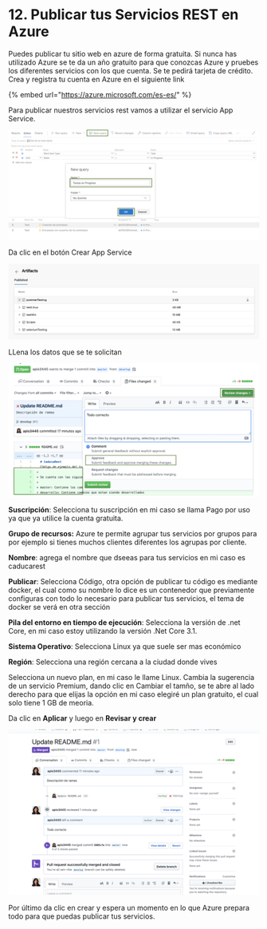 # 12. Publicar tus Servicios REST en Azure

Puedes publicar tu sitio web en azure de forma gratuita. Si nunca has utilizado Azure se te da un año gratuito para que conozcas Azure y pruebes los diferentes servicios con los que cuenta. Se te pedirá tarjeta de crédito. Crea y registra tu cuenta en Azure en el siguiente link

{% embed url="https://azure.microsoft.com/es-es/" %}

Para publicar nuestros servicios rest vamos a utilizar el servicio App Service.

![](../.gitbook/assets/image%20%28105%29.png)

Da clic en el botón Crear App Service

![](../.gitbook/assets/image%20%28382%29.png)

LLena los datos que se te solicitan

![](../.gitbook/assets/image%20%28142%29.png)

**Suscripción**: Selecciona tu suscripción en mi caso se llama Pago por uso ya que ya utilice la cuenta gratuita.

**Grupo de recursos:** Azure te permite agrupar tus servicios por grupos para por ejemplo si tienes muchos clientes diferentes los agrupas por cliente.

**Nombre**: agrega el nombre que dseeas para tus servicios en mi caso es caducarest

**Publicar**: Selecciona Código, otra opción de publicar tu código es mediante docker, el cual como su nombre lo dice es un contenedor que previamente configuras con todo lo necesario para publicar tus servicios, el tema de docker se verá en otra sección

**Pila del entorno en tiempo de ejecución**: Selecciona la versión de .net Core, en mi caso estoy utilizando la versión .Net Core 3.1.

**Sistema Operativo**: Selecciona Linux ya que suele ser mas económico

**Región**: Selecciona una región cercana a la ciudad donde vives

Selecciona un nuevo plan, en mi caso le llame Linux. Cambia la sugerencia de un servicio Premium, dando clic en Cambiar el tamño, se te abre al lado derecho para que elijas la opción en mi caso elegiré un plan gratuito, el cual solo tiene 1 GB de meoria. 

Da clic en **Aplicar** y luego en **Revisar y crear**

![](../.gitbook/assets/image%20%2838%29.png)

Por último da clic en crear y espera un momento en lo que Azure prepara todo para que puedas publicar tus servicios.

